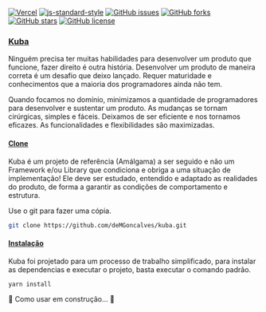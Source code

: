 [![Vercel](https://vercelbadge.vercel.app/api/demgoncalves/kuba)](https://github.com/deMGoncalves/kuba)
[![js-standard-style](https://img.shields.io/badge/code%20style-standard-brightgreen.svg)](http://standardjs.com)
[![GitHub issues](https://img.shields.io/github/issues/deMGoncalves/kuba)](https://github.com/deMGoncalves/kuba/issues)
[![GitHub forks](https://img.shields.io/github/forks/deMGoncalves/kuba)](https://github.com/deMGoncalves/kuba/network)
[![GitHub stars](https://img.shields.io/github/stars/deMGoncalves/kuba)](https://github.com/deMGoncalves/kuba/stargazers)
[![GitHub license](https://img.shields.io/github/license/deMGoncalves/kuba)](https://github.com/deMGoncalves/kuba)

### [Kuba](https://www.kuba.engineer)

Ninguém precisa ter muitas habilidades para desenvolver um produto que funcione, fazer direito é outra história. Desenvolver um produto de maneira correta é um desafio que deixo lançado. Requer maturidade e conhecimentos que a maioria dos programadores ainda não tem.

Quando focamos no domínio, minimizamos a quantidade de programadores para desenvolver e sustentar um produto. As mudanças se tornam cirúrgicas, simples e fáceis. Deixamos de ser eficiente e nos tornamos eficazes. As funcionalidades e flexibilidades são maximizadas.

#### [Clone](https://github.com/deMGoncalves/kuba)

Kuba é um projeto de referência (Amálgama) a ser seguido e não um Framework e/ou Library que condiciona e obriga a uma situação de implementação! Ele deve ser estudado, entendido e adaptado as realidades do produto, de forma a garantir as condições de comportamento e estrutura.

Use o git para fazer uma cópia.

```bash
git clone https://github.com/deMGoncalves/kuba.git
```

#### [Instalação](https://github.com/deMGoncalves/kuba)

Kuba foi projetado para um processo de trabalho simplificado, para instalar as dependencias e executar o projeto, basta executar o comando padrão.

```bash
yarn install
```

🚧  Como usar em construção...  🚧
